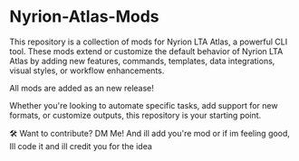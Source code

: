 # Nyrion-Atlas-Mods

This repository is a collection of mods for Nyrion LTA Atlas, a powerful CLI tool. These mods extend or customize the default behavior of Nyrion LTA Atlas by adding new features, commands, templates, data integrations, visual styles, or workflow enhancements.

All mods are added as an new release!

Whether you're looking to automate specific tasks, add support for new formats, or customize outputs, this repository is your starting point.

🛠 Want to contribute? DM Me! And ill add you're mod or if im feeling good, Ill code it and ill credit you for the idea

